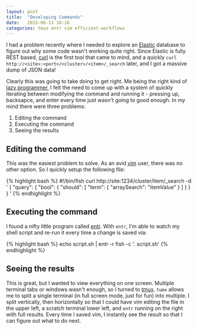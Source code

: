 ```yaml
---
layout: post
title:  "Developing Commands"
date:   2015-06-13 10:16
categories: tmux entr vim efficient-workflows
---
```


I had a problem recently where I needed to explore an [Elastic][Elastic] database
to figure out why some code wasn't working quite right. Since Elastic is fully
REST based, [curl][curl] is the first tool that came to mind, and a quickly
`curl http://<site>:<port>/<cluster>/<item>/_search` later, and I got a massive
dump of JSON data!

Clearly this was going to take doing to get right. Me being the right kind of
[lazy programmer][lazy], I felt the need to come up with a system of quickly
iterating between modifying the command and running it - pressing up, backsapce,
and enter every time just wasn't going to good enough. In my mind there were
three problems:

1. Editing the command
2. Executing the command
3. Seeing the results

## Editing the command

This was the easiest problem to solve. As an avid [vim][vim] user, there was no
other option. So I quickly setup the following file:

{% highlight bash %}
#!/bin/fish
curl http://site:1234/cluster/item/_search -d '
  {
    "query": {
      "bool": {
        "should": [
          "term": {
            "arraySearch": "itemValue"
          }
        ]
      }
    }
  }
'
{% endhighlight %}

## Executing the command

I found a nifty little program called [entr][entr]. With `entr`, I'm able to
watch my shell script and re-run it every time a change is saved via:

{% highlight bash %}
echo script.sh | entr -r fish -c '. script.sh'
{% endhighlight %}

## Seeing the results

This is great, but I wanted to view everything on one screen. Multiple terminal
tabs or windows wasn't enough, so I turned to [tmux][tmux]. `tumx` allows me to
split a single terminal (in full screen mode, just for fun) into multiple. I
split vertically, then horizontally so that I could have vim editing the file in
the upper left, a scratch terminal lower left, and `entr` running on the right
with full results. Every time I saved vim, I instantly see the result so that I
can figure out what to do next.

[Elastic]: https://www.elastic.co/
[lazy]: http://blog.codinghorror.com/how-to-be-lazy-dumb-and-successful/
[curl]: /tools/curl
[vim]: /tools/vim
[entr]: /tools/entr
[tmux]: /tools/tmux
